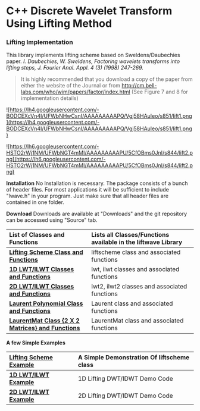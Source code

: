 # C++ Discrete Wavelet Transform Using Lifting Method #

### Lifting Implementation ###

This library implements lifting scheme based on Sweldens/Daubechies paper.
_I. Daubechies, W. Sweldens, Factoring wavelets transforms into lifting steps, J. Fourier Anal. Appl. 4 (3) (1998) 247-269._
> It is highly recommended that you download a copy of the paper from either the website of the Journal or from http://cm.bell-labs.com/who/wim/papers/factor/index.html (See Figure 7 and 8 for implementation details)

![https://lh4.googleusercontent.com/-BODCEXcVn4I/UFWbNHwCsnI/AAAAAAAAAPQ/Vgj58HAuIeo/s851/lift1.png](https://lh4.googleusercontent.com/-BODCEXcVn4I/UFWbNHwCsnI/AAAAAAAAAPQ/Vgj58HAuIeo/s851/lift1.png)

![https://lh6.googleusercontent.com/-HSTO2rWj1NM/UFWbNGT4mMI/AAAAAAAAAPU/5CfOBms0JnI/s844/lift2.png](https://lh6.googleusercontent.com/-HSTO2rWj1NM/UFWbNGT4mMI/AAAAAAAAAPU/5CfOBms0JnI/s844/lift2.png)

**Installation** No Installation is necessary. The package consists of a bunch of header files. For most applications it will be sufficient to include "lwave.h" in your program. Just make sure that all header files are contained in one folder.

**Download** Downloads are available at "Downloads" and the git repository can be accessed using "Source" tab.

|**List of Classes and Functions**| Lists all Classes/Functions available in the liftwave Library|
|:--------------------------------|:-------------------------------------------------------------|
|**[Lifting Scheme Class and Functions](http://code.google.com/p/liftwave/wiki/liftscheme)**| liftscheme class and associated functions|
|**[1D LWT/ILWT Classes and Functions](http://code.google.com/p/liftwave/wiki/1dlwt)**| lwt, ilwt classes and associated functions|
|**[2D LWT/ILWT Classes and Functions](http://code.google.com/p/liftwave/wiki/2dlwt)**| lwt2, ilwt2 classes and associated functions|
|**[Laurent Polynomial Class and Functions](http://code.google.com/p/liftwave/wiki/laurentpoly)**| Laurent class and associated functions|
|**[LaurentMat Class {2 X 2 Matrices} and Functions](http://code.google.com/p/liftwave/wiki/laurentmat)**| LaurentMat class and associated functions|

**A few Simple Examples**

|**[Lifting Scheme Example](http://code.google.com/p/liftwave/wiki/ex1_liftscheme)**| A Simple Demonstration Of liftscheme class|
|:----------------------------------------------------------------------------------|:------------------------------------------|
|**[1D LWT/ILWT Example](http://code.google.com/p/liftwave/wiki/ex1_lwt)**| 1D Lifting DWT/IDWT Demo Code|
|**[2D LWT/ILWT Example](http://code.google.com/p/liftwave/wiki/ex_lwt2)**| 2D Lifting DWT/IDWT Demo Code|